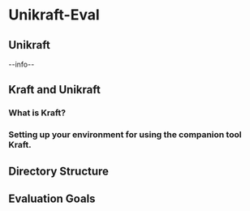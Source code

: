 # Unikraft-Eval

## Unikraft
--info--

## Kraft and Unikraft
### What is Kraft?
### Setting up your environment for using the companion tool Kraft.

## Directory Structure

## Evaluation Goals



